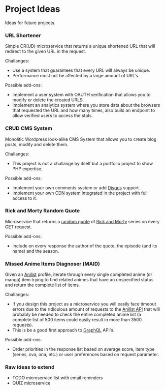 # Project Ideas

Ideas for future projects.


### URL Shortener
Simple CR(UD) microservice that returns a unique shortened URL that will redirect to the given URL in the request.

Challanges:
* Use a system that guarantees that every URL will always be unique.
* Performance must not be affected by a large amount of URL's.

Possible add-ons:
* Implement a user system with OAUTH verification that allows you to modify or delete the created URLS.
* Implement an analytics system where you store data about the browsers that requested the URL and how many times, also build an endpoint to allow verified users to access the stats.

### CRUD CMS System
Monolitic Wordpress look-alike CMS System that allows you to create blog posts, modify and delete them.

Challanges:
* This project is not a challange by itself but a portfolio project to show PHP expertise.

Possible add-ons:
* Implement your own comments system or add [Disqus](https://disqus.com/) support.
* Implement your own CDN system integrated in the project with full access to it.

### Rick and Morty Random Quote
Microservice that returns a [random quote](https://quotecatalog.com/quotes/tv/rick-and-morty/) of [Rick and Morty](https://en.wikipedia.org/wiki/Rick_and_Morty) series on every GET request.

Possible add-ons:
* Include on every response the author of the quote, the episode (and its name) and the season.

### Missed Anime Items Diagnoser (MAID)
Given an [Anilist](https://anilist.co/) profile, iterate through every single completed anime (or manga) item trying to find related animes that have an unspecified status and return the complete list of items.

Challanges:
* If you design this project as a microservice you will easily face timeout errors due to the ridiculous amount of requests to the [Anilist API](https://anilist.gitbook.io/anilist-apiv2-docs/) that will probably be needed to check the entire completed anime list (a complete list of 500 items could easily result in more than 3500 requests).
* This is be a good first approach to [GraphQL](https://anilist.gitbook.io/anilist-apiv2-docs/overview/graphql) API's.

Possible add-ons:
* Order priorities in the response list based on average score, item type (series, ova, ona, etc.) or user preferences based on request parameter. 

### Raw ideas to extend
  - TODO microservice list with email reminders
  - QUIZ microservice
